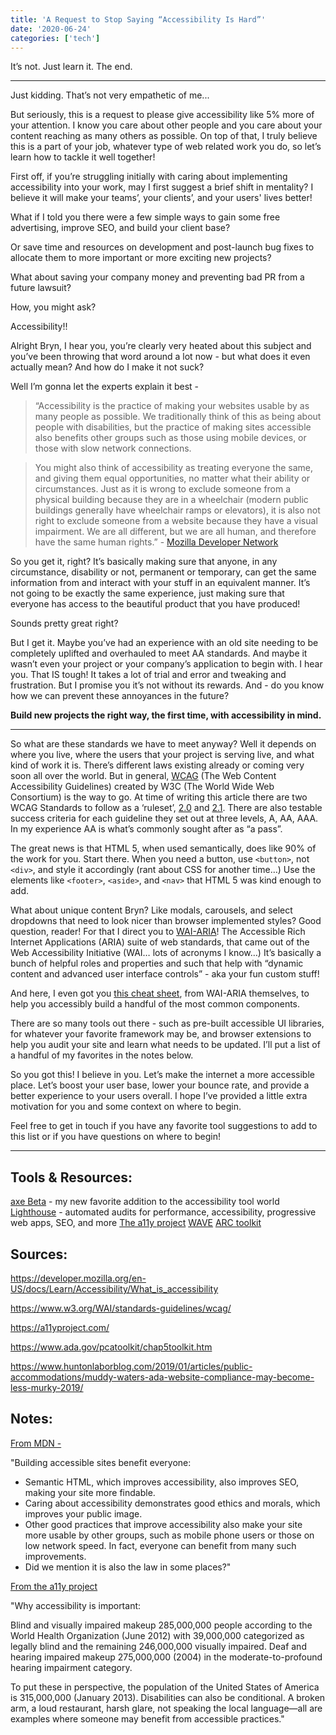 ```yaml
---
title: 'A Request to Stop Saying “Accessibility Is Hard”'
date: '2020-06-24'
categories: ['tech']
---
```


It’s not. Just learn it. The end.

***

Just kidding. That’s not very empathetic of me...

But seriously, this is a request to please give accessibility like 5% more of your attention. I know you care about other people and you care about your content reaching as many others as possible. On top of that, I truly believe this is a part of your job, whatever type of web related work you do, so let’s learn how to tackle it well together! 

First off, if you’re struggling initially with caring about implementing accessibility into your work, may I first suggest a brief shift in mentality? I believe it will make your teams’, your clients’, and your users' lives better!

What if I told you there were a few simple ways to gain some free advertising, improve SEO, and build your client base?

Or save time and resources on development and post-launch bug fixes to allocate them to more important or more exciting new projects?

What about saving your company money and preventing bad PR from a future lawsuit?

How, you might ask?

Accessibility!! 

Alright Bryn, I hear you, you’re clearly very heated about this subject and you’ve been throwing that word around a lot now - but what does it even actually mean? And how do I make it not suck? 

Well I’m gonna let the experts explain it best -

>“Accessibility is the practice of making your websites usable by as many people as possible. We traditionally think of this as being about people with disabilities, but the practice of making sites accessible also benefits other groups such as those using mobile devices, or those with slow network connections.

>You might also think of accessibility as treating everyone the same, and giving them equal opportunities, no matter what their ability or circumstances. Just as it is wrong to exclude someone from a physical building because they are in a wheelchair (modern public buildings generally have wheelchair ramps or elevators), it is also not right to exclude someone from a website because they have a visual impairment. We are all different, but we are all human, and therefore have the same human rights.” - [Mozilla Developer Network](https://developer.mozilla.org/en-US/docs/Learn_web_development/Core/Accessibility/What_is_accessibility)

So you get it, right? It’s basically making sure that anyone, in any circumstance, disability or not, permanent or temporary, can get the same information from and interact with your stuff in an equivalent manner. It’s not going to be exactly the same experience, just making sure that everyone has access to the beautiful product that you have produced! 

Sounds pretty great right? 

But I get it. Maybe you’ve had an experience with an old site needing to be completely uplifted and overhauled to meet AA standards. And maybe it wasn’t even your project or your company’s application to begin with. I hear you. That IS tough! It takes a lot of trial and error and tweaking and frustration. But I promise you it’s not without its rewards. And - do you know how we can prevent these annoyances in the future?

**Build new projects the right way, the first time, with accessibility in mind.**

***

So what are these standards we have to meet anyway? Well it depends on where you live, where the users that your project is serving live, and what kind of work it is. There’s different laws existing already or coming very soon all over the world. But in general, [WCAG](https://www.w3.org/WAI/standards-guidelines/wcag/) (The Web Content Accessibility Guidelines) created by W3C (The World Wide Web Consortium) is the way to go. At time of writing this article there are two WCAG Standards to follow as a ‘ruleset’, [2.0](https://www.w3.org/TR/WCAG20/) and [2.1](https://www.w3.org/TR/WCAG21/). There are also testable success criteria for each guideline they set out at three levels, A, AA, AAA. In my experience AA is what’s commonly sought after as “a pass”. 

The great news is that HTML 5, when used semantically, does like 90% of the work for you. Start there. When you need a button, use `<button>`, not `<div>`, and style it accordingly (rant about CSS for another time…) Use the elements like `<footer>`, `<aside>`, and `<nav>` that HTML 5 was kind enough to add. 

What about unique content Bryn? Like modals, carousels, and select dropdowns that need to look nicer than browser implemented styles? Good question, reader! For that I direct you to [WAI-ARIA](https://www.w3.org/WAI/standards-guidelines/aria/)! The Accessible Rich Internet Applications (ARIA) suite of web standards, that came out of the Web Accessibility Initiative (WAI… lots of acronyms I know…) It’s basically a bunch of helpful roles and properties and such that help with “dynamic content and advanced user interface controls” - aka your fun custom stuff! 

And here, I even got you [this cheat sheet](https://www.w3.org/WAI/standards-guidelines/aria/), from WAI-ARIA themselves, to help you accessibly build a handful of the most common components. 

There are so many tools out there - such as pre-built accessible UI libraries, for whatever your favorite framework may be, and browser extensions to help you audit your site and learn what needs to be updated. I’ll put a list of a handful of my favorites in the notes below. 

So you got this! I believe in you. Let’s make the internet a more accessible place. Let’s boost your user base, lower your bounce rate, and provide a better experience to your users overall. I hope I’ve provided a little extra motivation for you and some context on where to begin. 

Feel free to get in touch if you have any favorite tool suggestions to add to this list or if you have questions on where to begin! 

*** 

## Tools & Resources:
[axe Beta](https://www.deque.com/axe/beta/) - my new favorite addition to the accessibility tool world
[Lighthouse](https://developer.chrome.com/docs/lighthouse/overview) - automated audits for performance, accessibility, progressive web apps, SEO, and more
[The a11y project](https://www.a11yproject.com/)
[WAVE](https://wave.webaim.org/)
[ARC toolkit](https://www.tpgi.com/arc-platform/arc-toolkit/)

## Sources:

<https://developer.mozilla.org/en-US/docs/Learn/Accessibility/What_is_accessibility>

<https://www.w3.org/WAI/standards-guidelines/wcag/>

<https://a11yproject.com/>

<https://www.ada.gov/pcatoolkit/chap5toolkit.htm>

<https://www.huntonlaborblog.com/2019/01/articles/public-accommodations/muddy-waters-ada-website-compliance-may-become-less-murky-2019/>

## Notes:

[From MDN -](https://developer.mozilla.org/en-US/docs/Learn_web_development/Core/Accessibility/What_is_accessibility)  

"Building accessible sites benefit everyone:

- Semantic HTML, which improves accessibility, also improves SEO, making your site more findable.
- Caring about accessibility demonstrates good ethics and morals, which improves your public image.
- Other good practices that improve accessibility also make your site more usable by other groups, such as mobile phone users or those on low network speed. In fact, everyone can benefit from many such improvements.
- Did we mention it is also the law in some places?"

[From the a11y project](https://www.a11yproject.com/about/)

"Why accessibility is important: 

Blind and visually impaired makeup 285,000,000 people according to the World Health Organization (June 2012) with 39,000,000 categorized as legally blind and the remaining 246,000,000 visually impaired. Deaf and hearing impaired makeup 275,000,000 (2004) in the moderate-to-profound hearing impairment category.

To put these in perspective, the population of the United States of America is 315,000,000 (January 2013).
Disabilities can also be conditional. A broken arm, a loud restaurant, harsh glare, not speaking the local language—all are examples where someone may benefit from accessible practices."
